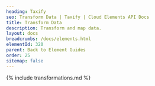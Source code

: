 ```yaml
---
heading: Taxify
seo: Transform Data | Taxify | Cloud Elements API Docs
title: Transform Data
description: Transform and map data.
layout: docs
breadcrumbs: /docs/elements.html
elementId: 320
parent: Back to Element Guides
order: 25
sitemap: false
---
```


{% include transformations.md %}
